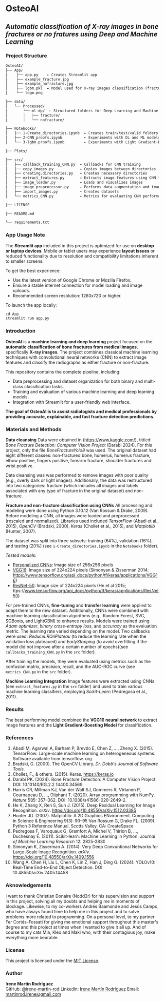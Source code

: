 # **OsteoAI**  
## *Automatic classification of X-ray images in bone fractures or no fratures using Deep and Machine Learning*  

### **Project Structure**

``` markdown
OsteoAI/
├── App/
│    ├── app.py    ← Creates Streamlit app
│    ├── example_fracture.jpg
│    ├── example_nofracture.jpg
│    ├── lgbm.pkl  ← Model used for X-ray images classification (fracture vs non-fracture)
│    └── logo.png

├── data/
│   └── Processed/
│       └── ml-dp/  ← Structured folders for Deep Learning and Machine Learning models
│       │   ├── fracture/
│       │   └── nofracture/

├── Notebooks/
│   ├── 1-Create_directories.ipynb  ← Creates train/test/valid folders inside /ml-dp/
│   ├── 2-CNN_proofs.ipynb          ← Experiments with DL and ML models
│   └── 3-lgbm.proofs.ipynb         ← Experiments with Light Gradient-Boosting Model

├── Plots/

├── src/
│   ├── callback_training_CNN.py  ← Callbacks for CNN training
│   ├── copy_images.py            ← Copies images between directories
│   ├── creating.directories.py   ← Creates necessary directories
│   ├── extract_features.py       ← Extracts image features using CNN for ML model training
│   ├── image_loader.py           ← Loads and visualizes images
│   ├── image_preprocessor.py     ← Performs data augmentation and image normalization
│   ├── import_images.py          ← Creates datasets
│   └── metrics_CNN.py            ← Metrics for evaluating CNN performance (accuracy, loss, confusion matrix, AUC-ROC curve)

├── LICENSE

├── README.md

└── requirements.txt
```


### **App Usage Note**

The **Streamlit app** included in this project is optimized for use on **desktop or laptop devices**.
Mobile or tablet users may experience **layout issues** or reduced functionality due to resolution and compatibility limitations inherent to smaller screens.

To get the best experience:
- Use the latest version of Google Chrome or Mozilla Firefox.
- Ensure a stable internet connection for model loading and image uploads.
- Recommended screen resolution: 1280x720 or higher.

To launch the app locally:
``` python
cd App
streamlit run app.py
```


### **Introduction**

**OsteoAI** is a **machine learning and deep learning** project focused on the **automatic classification of bone fractures from medical images**, specifically **X-ray images**. The project combines classical machine learning techniques with convolutional neural networks (CNN) to extract image features and classify the radiographs as either fracture or non-fracture.

This repository contains the complete pipeline, including:
- Data preprocessing and dataset organization for both binary and multi-class classification tasks.
- Training and evaluation of various machine learning and deep learning models.
- Integration with Streamlit for a user-friendly web interface.

**The goal of OsteoAI is to assist radiologists and medical professionals by providing accurate, explainable, and fast fracture detection predictions**.


### **Materials and Methods**

**Data cleansing**
Data were obtained in (https://www.kaggle.com/), tittled *Bone Fracture Detection: Computer Vision Project* (Darabi 2024). For this project, only the file *BoneFractureYolo8* was used. The original dataset had eight different classes: non-fractured bone, humerus, humerus fracture, elbow positive, fingers positive, forearm fracture, shoulder fractures and wrist positive. 

Data cleansing was was performed to remove images with poor quality (e.g., overly dark or light images). Additionally, the data was restructured into two categories: fracture (which includes all images and labels associated with any type of fracture in the original dataset) and non-fracture.

**Fracture and non-fracture classification using CNNs**
All processing and modeling were done using Python 3.10.12 (Van Rossum & Drake, 2009). Before modeling a CNN, all images were loaded and preprocessed (rescaled and normalized). Libraries used included *TensorFlow* (Abadi et al., 2015), *OpenCV* (Bradski, 2000), *Keras* (Chollet et al., 2015), and *Matplotlib* (Hunter, 2007).

The dataset was split into three subsets: training (64%), validation (16%), and testing (20%) (see `1-Create_directories.ipynb` in the `Notebooks` folder).

*Tested models*:
- <u>Personalized CNNs</u>: Image size of 256x256 pixels
- <u>VGG16</u>: Image size of 224x224 pixels (Simonyan & Zisserman 2014; https://www.tensorflow.org/api_docs/python/tf/keras/applications/VGG16)
- <u>ResNet-50</u>: Image size of 224x224 pixels (He et al 2015; ttps://www.tensorflow.org/api_docs/python/tf/keras/applications/ResNet50)


For pre-trained CNNs, **fine-tuning** and **transfer learning** were applied to adapt them to the new dataset. Additionally, CNNs were combined with machine learning classification algorithms (e.g., Random Forest, SVC, SGBoots, and LightGBM) to enhance results.  Models were trained using *Adam optimizer*, *binary cross-entropy loss*, and *accuracy* as the evaluation metric. The learning rate varied depending on the model. Two callbacks were used: *ReduceLROnPlateau* (to reduce the learning rate when the validation loss plateaued) and *EarlyStopping* (to avoid overfitting if the model did not improve after a certain number of epochs)(see `callbacks_training_CNN.py` in the `src` folder).

After training the models, they were evaluated using metrics such as the confusion matrix, precision, recall, and the AUC-ROC curve (see `metrics_CNN.py` in the `src` folder).

**Machine Learning Integration**
Image features were extracted using CNNs (see `extract_features.py` in the `src` folder) and used to train various machine learning classifiers, employing *Scikit-Learn* (Pedregosa et al., 2011).


### **Results**

The best performing model combined the **VGG16 neural network** to extract image features and the **Light Gradient-Boosting Model** for classification.


### **References**

1. Abadi M, Agarwal A, Barham P, Brevdo E, Chen Z, ..., Zheng X. (2015). TensorFlow: Large-scale machine learning on heterogeneous systems. Software available from tensorflow. org
2. Bradski, G. (2000). The OpenCV Library. *Dr. Dobb's Journal of Software Tools*.
3. Chollet, F., & others. (2015). Keras. https://keras.io
4. Darabi PK. (2024). Bone Fracture Detection: A Computer Vision Project. DOI: 10.13140/RG.2.2 14400.34569
5. Harris CR, Millman KJ, Van der Walt SJ, Gommers R, Virtanen P, Cournapeau D, ..., Oliphant T. (2020). Array programming with NumPy. *Nature* 585: 357–362. DOI: 10.1038/s41586-020-2649-2. 
6. He K, Zhang X, Ren S, Sun J. (2015). Deep Residual Learning for Image Recognition. *arXiv*. https://doi.org/10.48550/arXiv.1512.03385
7. Hunter JD. (2007). Matplotlib: A 2D Graphics ENvironment. Computing in Science & Engineering 9(3): 90–95 Van Rossum G, Drake FL. (2009). Python 3 Reference Manual. Scotts Valley, CA: CreateSpace
8. Pedregosa F, Varoquaux G, Gramfort A, Michel V, Thirion B, ..., Duchesnay E. (2011). Scikit-learn: Machine Learning in Python. *Journal of Machine Learning Research* 12:
2825-2830
9. Simonyan K, Zisserman A. (2014). Very Deep Convuntional Networks for Large-Scale Image Recognition. *arXiv*. https://doi.org/10.48550/arXiv.1409.1556
10. Wang A, Chen H, Liu L, Chen K, Lin Z, Han J, Ding G. (2024). YOLOv10: Real-Time End-to-End Object Detection. DOI: 10.48550/arXiv.2405.14458


### **Aknowledgements**

I want to thank Christian Donaire (Nodd3r) for his supervision and support in this project, solving all my doubts and helping me in moments of blockage. Likewise, to my co-workers Andrés Baamonde and Jesús Campo, who have always found time to help me in this project and to solve problems more related to programming. On a personal level, to my partner Fer Cortés-Fossati for giving me emotional support throughout this master's degree and this project at times when I wanted to give it all up. And of course to my cats Mia, Kleo and Maki who, with their contagious joy, make everything more bearable.


### **License**

This project is licensed under the [MIT License](./LICENSE).


### **Author**

**Irene Martín Rodríguez**  
GitHub: [@irene-martin-rod](https://github.com/irene-martin-rod)
LinkedIn: [Irene Martín Rodríguez](www.linkedin.com/in/irenemartin-rodriguez)
Email: martinrod.irene@gmail.com